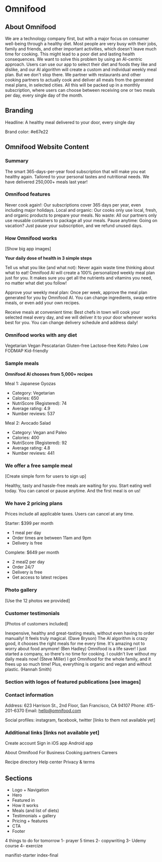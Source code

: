 # Omnifood

## About Omnifood

We are a technology company first, but with a major focus on consumer well-being through a healthy diet. Most people are very busy with their jobs, family and friends, and other important activities, which doesn't leave much time for cooking. This might lead to a poor diet and lasting health consequences. We want to solve this problem by using an AI-centric approach. Users can use our app to select their diet and foods they like and dislike, and our AI algorithm will create a custom and individual weekly meal plan. But we don't stop there. We partner with restaurants and other cooking partners to actually cook and deliver all meals from the generated meal plans, in selected cities. All this will be packed up in a monthly subscription, where users can choose between receiving one or two meals per day, every single day of the month.

## Branding

Headline: A healthy meal delivered to your door, every single day

Brand color: #e67e22

## Omnifood Website Content

### Summary

The smart 365-days-per-year food subscription that will make you eat healthy again. Tailored to your personal tastes and nutritional needs. We have delivered 250,000+ meals last year!

### Omnifood features

Never cook again!: Our subscriptions cover 365 days per year, even including major holidays.
Local and organic: Our cooks only use local, fresh, and organic products to prepare your meals.
No waste: All our partners only use reusable containers to package all your meals.
Pause anytime: Going on vacation? Just pause your subscription, and we refund unused days.

### How Omnifood works

[Show big app images]

**Your daily dose of health in 3 simple steps**

Tell us what you like (and what not): Never again waste time thinking about what to eat! Omnifood AI will create a 100% personalized weekly meal plan just for you. It makes sure you get all the nutrients and vitamins you need, no matter what diet you follow!

Approve your weekly meal plan: Once per week, approve the meal plan generated for you by Omnifood AI. You can change ingredients, swap entire meals, or even add your own recipes.

Receive meals at convenient time: Best chefs in town will cook your selected meal every day, and we will deliver it to your door whenever works best for you. You can change delivery schedule and address daily!

### Omnifood works with any diet

Vegetarian
Vegan
Pescatarian
Gluten-free
Lactose-free
Keto
Paleo
Low FODMAP
Kid-friendly

### Sample meals

**Omnifood AI chooses from 5,000+ recipes**

Meal 1: Japanese Gyozas

- Category: Vegetarian
- Calories: 650
- NutriScore (Registered): 74
- Average rating: 4.9
- Number reviews: 537

Meal 2: Avocado Salad

- Category: Vegan and Paleo
- Calories: 400
- NutriScore (Registered): 92
- Average rating: 4.8
- Number reviews: 441

### We offer a free sample meal

[Create simple form for users to sign up]

Healthy, tasty and hassle-free meals are waiting for you. Start eating well today. You can cancel or pause anytime. And the first meal is on us!

### We have 2 pricing plans

Prices include all applicable taxes. Users can cancel at any time.

Starter: $399 per month

- 1 meal per day
- Order times are between 11am and 9pm
- Delivery is free

Complete: $649 per month

- 2 meal2 per day
- Order 24/7
- Delivery is free
- Get access to latest recipes

### Photo gallery

[Use the 12 photos we provided]

### Customer testimonials

[Photos of customers included]

Inexpensive, healthy and great-tasting meals, without even having to order manually! It feels truly magical. (Dave Bryson)
The AI algorithm is crazy good, it chooses the right meals for me every time. It's amazing not to worry about food anymore! (Ben Hadley)
Omnifood is a life saver! I just started a company, so there's no time for cooking. I couldn't live without my daily meals now! (Steve Miller)
I got Omnifood for the whole family, and it frees up so much time! Plus, everything is organic and vegan and without plastic. (Hannah Smith)

### Section with logos of featured publications [see images]

### Contact information

Address: 623 Harrison St., 2nd Floor, San Francisco, CA 94107
Phone: 415-201-6370
Email: hello@omnifood.com

Social profiles: instagram, facebook, twitter [links to them not available yet]

### Additional links [links not available yet]

Create account
Sign in
iOS app
Android app

About Omnifood
For Business
Cooking partners
Careers

Recipe directory
Help center
Privacy & terms

######

## Sections

- Logo + Navigation
- Hero
- Featured in
- How it works
- Meals (and list of diets)
- Testimonials + gallery
- Pricing + features
- CTA
- Footer

4 things to do for tomorrow
1- prayer 5 times
2- copywriting
3- Udemy course
4- exercize

manifist-starter
index-final
